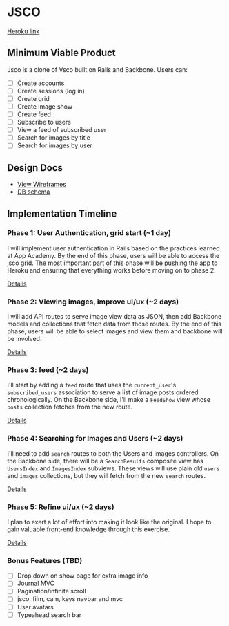 # JSCO

[Heroku link](http://www.google.com)

## Minimum Viable Product
Jsco is a clone of Vsco built on Rails and Backbone. Users can:

<!-- This is a Markdown checklist. Use it to keep track of your progress! -->

- [ ] Create accounts
- [ ] Create sessions (log in)
- [ ] Create grid
- [ ] Create image show
- [ ] Create feed
- [ ] Subscribe to users
- [ ] View a feed of subscribed user
- [ ] Search for images by title
- [ ] Search for images by user

## Design Docs
* [View Wireframes][views]
* [DB schema][schema]

[views]: ./docs/views.md
[schema]: ./docs/schema.md

## Implementation Timeline

### Phase 1: User Authentication, grid start (~1 day)
I will implement user authentication in Rails based on the practices learned at
App Academy. By the end of this phase, users will be able to access the jsco
grid. The most important part of this phase will be pushing the app to Heroku
and ensuring that everything works before moving on to phase 2.

[Details][phase-one]

### Phase 2: Viewing images, improve ui/ux (~2 days)
I will add API routes to serve image view data as JSON, then add Backbone
models and collections that fetch data from those routes. By the end of this
phase, users will be able to select images and view them and backbone will be
involved.

[Details][phase-two]

### Phase 3: feed (~2 days)
I'll start by adding a `feed` route that uses the `current_user`'s
`subscribed_users` association to serve a list of image posts ordered
chronologically. On the Backbone side, I'll make a `FeedShow` view whose `posts`
collection fetches from the new route.

[Details][phase-three]

### Phase 4: Searching for Images and Users (~2 days)
I'll need to add `search` routes to both the Users and Images controllers. On the
Backbone side, there will be a `SearchResults` composite view has `UsersIndex`
and `ImagesIndex` subviews. These views will use plain old `users` and `images`
collections, but they will fetch from the new `search` routes.

[Details][phase-four]

### Phase 5: Refine ui/ux (~2 days)
I plan to exert a lot of effort into making it look like the original. I hope
to gain valuable front-end knowledge through this exercise.

[Details][phase-five]


### Bonus Features (TBD)
- [ ] Drop down on show page for extra image info
- [ ] Journal MVC
- [ ] Pagination/infinite scroll
- [ ] jsco, film, cam, keys navbar and mvc
- [ ] User avatars
- [ ] Typeahead search bar

[phase-one]: ./docs/phases/phase1.md
[phase-two]: ./docs/phases/phase2.md
[phase-three]: ./docs/phases/phase3.md
[phase-four]: ./docs/phases/phase4.md
[phase-five]: ./docs/phases/phase5.md
